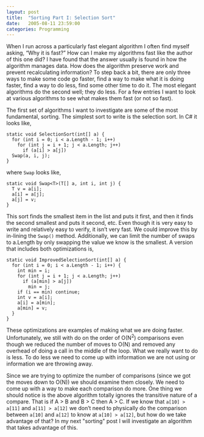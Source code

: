 ```yaml
---
layout: post
title:  "Sorting Part I: Selection Sort"
date:   2005-08-11 23:59:00
categories: Programming
---
```

When I run across a particularly fast elegant algorithm I often find myself
asking, “Why it is fast?” How can I make my algorithms fast like the author of
this one did? I have found that the answer usually is found in how the algorithm
manages data. How does the algorithm preserve work and prevent recalculating
information? To step back a bit, there are only three ways to make some code go
faster, find a way to make what it is doing faster, find a way to do less, find
some other time to do it. The most elegant algorithms do the second well; they
do less. For a few entries I want to look at various algorithms to see what
makes them fast (or not so fast).

The first set of algorithms I want to investigate are some of the most
fundamental, sorting. The simplest sort to write is the selection sort. In C# it
looks like,

```
static void SelectionSort(int[] a) {
  for (int i = 0; i < a.Length - 1; i++)
    for (int j = i + 1; j < a.Length; j++)
      if (a[i] > a[j])
  Swap(a, i, j);
}
```

where `Swap` looks like,

```
static void Swap<T>(T[] a, int i, int j) {
  T v = a[i];
  a[i] = a[j];
  a[j] = v;
}
```

This sort finds the smallest item in the list and puts it first, and then it
finds the second smallest and puts it second, etc. Even though it is very easy
to write and relatively easy to verify, it isn’t very fast. We could improve
this by in-lining the `Swap()` method. Additionally, we can limit the number of
swaps to a.Length by only swapping the value we know is the smallest. A version
that includes both optimizations is,

```
static void ImprovedSelectionSort(int[] a) {
  for (int i = 0; i < a.Length - 1; i++) {
    int min = i;
    for (int j = i + 1; j < a.Length; j++)
      if (a[min] > a[j])
        min = j;
    if (i == min) continue;
    int v = a[i];
    a[i] = a[min];
    a[min] = v;
  }
}
```

These optimizations are examples of making what we are doing faster.
Unfortunately, we still with do on the order of O(N<sup>2</sup>) comparisons
even though we reduced the number of moves to O(N) and removed any overhead of
doing a call in the middle of the loop. What we really want to do is less. To do
less we need to come up with information we are not using or information we are
throwing away.

Since we are trying to optimize the number of comparisons (since we got the
moves down to O(N)) we should examine them closely. We need to come up with a
way to make each comparison do more. One thing we should notice is the above
algorithm totally ignores the transitive nature of a compare. That is if A > B
and B > C then A > C. If we know that `a[10] > a[11]` and `a[11] > a[12]` we
don’t need to physically do the comparison between `a[10]` and `a[12]` to know
at `a[10] > a[12]`, but how do we take advantage of that? In my next "sorting"
post I will investigate an algorithm that takes advantage of this.
